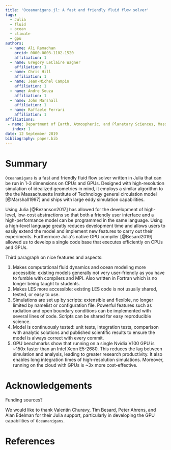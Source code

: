 ```yaml
---
title: 'Oceananigans.jl: A fast and friendly fluid flow solver'
tags:
  - Julia
  - fluid
  - ocean
  - climate
  - gpu
authors:
  - name: Ali Ramadhan
    orcid: 0000-0003-1102-1520
    affiliation: 1
  - name: Gregory LeClaire Wagner
    affiliation: 1
  - name: Chris Hill
    affiliation: 1
  - name: Jean-Michel Campin
    affiliation: 1
  - name: Andre Souza
    affiliation: 1
  - name: John Marshall
    affiliation: 1
  - name: Raffaele Ferrari
    affiliation: 1
affiliations:
 - name: Department of Earth, Atmospheric, and Planetary Sciences, Massachusetts Institute of Technology
   index: 1
date: 12 September 2019
bibliography: paper.bib
---
```


# Summary

``Oceananigans`` is a fast and friendly fluid flow solver written in Julia that
can be run in 1-3 dimensions on CPUs and GPUs. Designed with high-resolution
simulation of idealized geometries in mind, it employs a similar algorithm to
the the Massachusetts Institute of Technology general circulation model
[@Marshall1997] and ships with large eddy simulation capabilities.

Using Julia [@Bezanson2017] has allowed for the development of high-level,
low-cost abstractions so that both a friendly user interface and a
high-performance model can be programmed in the same language. Using a
high-level language greatly reduces development time and allows users to easily
extend the model and implement new features to carry out their experiments.
Furthermore Julia's native GPU compiler [@Besard2019] allowed us to develop a
single code base that executes efficiently on CPUs and GPUs.

Third paragraph on nice features and aspects:
1. Makes computational fluid dynamics and ocean modeling more accessible:
   existing models generally not very user-friendly as you have to fumble
   with compilers and MPI. Also written in Fortran which is no longer
   being taught to students.
2. Makes LES more accessible: existing LES code is not usually shared,
   tested, or easy to use.
3. Simulations are set up by scripts: extensible and flexible, no longer
   limited by namelist or configuration file. Powerful features such as
   radiation and open boundary conditions can be implemented with several
   lines of code. Scripts can be shared for easy reproducible science.
4. Model is continuously tested: unit tests, integration tests, comparison
   with analytic solutions and published scientific results to ensure the
   model is always correct with every commit.
5. GPU benchmarks show that running on a single Nvidia V100 GPU is ~150x
   faster than an Intel Xeon E5-2680. This reduces the lag between
   simulation and analysis, leading to greater research productivity.
   It also enables long integration times of high-resolution simulations.
   Moreover, running on the cloud with GPUs is ~3x more cost-effective.

# Acknowledgements

Funding sources?

We would like to thank Valentin Churavy, Tim Besard, Peter Ahrens, and Alan
Edelman for their Julia support, particularly in developing the GPU capabilities
of ``Oceananigans``.

# References
